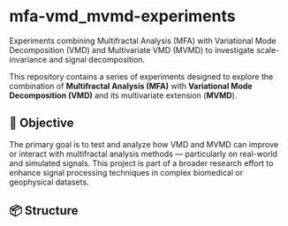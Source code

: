 # mfa-vmd_mvmd-experiments
Experiments combining Multifractal Analysis (MFA) with Variational Mode Decomposition (VMD) and Multivariate VMD (MVMD) to investigate scale-invariance and signal decomposition.

This repository contains a series of experiments designed to explore the combination of **Multifractal Analysis (MFA)** with **Variational Mode Decomposition (VMD)** and its multivariate extension (**MVMD**).

## 🎯 Objective

The primary goal is to test and analyze how VMD and MVMD can improve or interact with multifractal analysis methods — particularly on real-world and simulated signals. This project is part of a broader research effort to enhance signal processing techniques in complex biomedical or geophysical datasets.

## 📦 Structure


